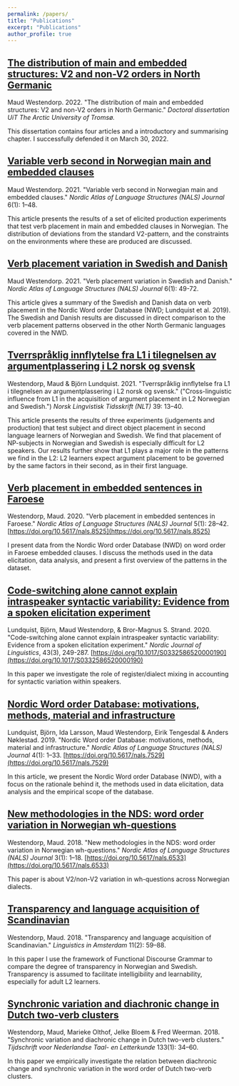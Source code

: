 ```yaml
---
permalink: /papers/
title: "Publications"
excerpt: "Publications"
author_profile: true
---
```

## [The distribution of main and embedded structures: V2 and non-V2 orders in North Germanic](https://hdl.handle.net/10037/24398)
Maud Westendorp. 2022. "The distribution of main and embedded structures: V2 and non-V2 orders in North Germanic." *Doctoral dissertation UiT The Arctic University of Tromsø.*

This dissertation contains four articles and a introductory and summarising chapter. I successfully defended it on March 30, 2022.



## [Variable verb second in Norwegian main and embedded clauses](https://doi.org/10.5617/nals.9423)
Maud Westendorp. 2021. "Variable verb second in Norwegian main and embedded clauses." *Nordic Atlas of Language Structures (NALS) Journal*
6(1): 1–48.

This article presents the results of a set of elicited production experiments that test verb placement in main and embedded clauses in Norwegian. The distribution of deviations from the standard V2-pattern, and the constraints on the environments where these are produced are discussed.



## [Verb placement variation in Swedish and Danish](https://doi.org/10.5617/nals.9425)
Maud Westendorp. 2021. "Verb placement variation in Swedish and Danish." *Nordic Atlas of Language Structures (NALS) Journal*
6(1): 49-72.

This article gives a summary of the Swedish and Danish data on verb placement in the Nordic Word order Database (NWD; Lundquist et al. 2019). The Swedish and Danish results are discussed in direct comparison to the verb placement patterns observed in the other North Germanic languages covered in the NWD.



## [Tverrspråklig innflytelse fra L1 i tilegnelsen av argumentplassering i L2 norsk og svensk](http://ojs.novus.no/index.php/NLT/article/view/1966/1935)
Westendorp, Maud & Björn Lundquist. 2021. "Tverrspråklig innflytelse fra L1 i tilegnelsen av argumentplassering i L2 norsk og svensk." ("Cross-linguistic influence from L1 in the acquisition of argument placement in L2 Norwegian and Swedish.") *Norsk Lingvistisk Tidsskrift (NLT)* 39: 13–40. 

This article presents the results of three experiments (judgements and production) that test subject and direct object placement in second language learners of Norwegian and Swedish. We find that placement of NP-subjects in Norwegian and Swedish is especially difficult for L2 speakers. Our results further show that L1 plays a major role in the patterns we find in the L2: L2 learners expect argument placement to be governed by the same factors in their second, as in their first language.



## [Verb placement in embedded sentences in Faroese](https://journals.uio.no/NALS/article/view/8525/7491)
Westendorp, Maud. 2020. "Verb placement in embedded sentences in Faroese." *Nordic Atlas of Language Structures (NALS) Journal* 5(1): 28–42. [https://doi.org/10.5617/nals.8525](https://doi.org/10.5617/nals.8525)  

I present data from the Nordic Word order Database (NWD) on word order in Faroese embedded clauses. I discuss the methods used in the data elicitation, data analysis, and present a first overview of the patterns in the dataset. 
    
    
    
## [Code-switching alone cannot explain intraspeaker syntactic variability: Evidence from a spoken elicitation experiment](https://doi.org/10.1017/S0332586520000190)
Lundquist, Björn, Maud Westendorp, & Bror-Magnus S. Strand. 2020. "Code-switching alone cannot explain intraspeaker syntactic variability: Evidence from a spoken elicitation experiment." *Nordic Journal of Linguistics*, 43(3), 249-287. [https://doi.org/10.1017/S0332586520000190](https://doi.org/10.1017/S0332586520000190)  
  
In this paper we investigate the role of register/dialect mixing in accounting for syntactic variation within speakers.  
  


## [Nordic Word order Database: motivations, methods, material and infrastructure](https://journals.uio.no/NALS/article/view/7529/6891)
Lundquist, Björn, Ida Larsson, Maud Westendorp, Eirik Tengesdal & Anders Nøklestad. 2019. "Nordic Word order Database: motivations, methods, material and infrastructure." *Nordic Atlas of Language Structures (NALS) Journal* 4(1): 1–33. [https://doi.org/10.5617/nals.7529](https://doi.org/10.5617/nals.7529)   
    
In this article, we present the Nordic Word order Database (NWD), with a focus on the rationale behind it, the methods used in data elicitation, data analysis and the empirical scope of the database.  
   


## [New methodologies in the NDS: word order variation in Norwegian wh-questions](https://journals.uio.no/NALS/article/view/6533/5507) 
Westendorp, Maud. 2018. "New methodologies in the NDS: word order variation in Norwegian wh-questions." *Nordic Atlas of Language Structures (NALS) Journal* 3(1): 1–18. [https://doi.org/10.5617/nals.6533](https://doi.org/10.5617/nals.6533)  
  
This paper is about V2/non-V2 variation in wh-questions across Norwegian dialects.  
  


## [Transparency and language acquisition of Scandinavian](http://www.linguisticsinamsterdam.nl/download?type=document&identifier=649532)
Westendorp, Maud. 2018. "Transparency and language acquisition of Scandinavian." *Linguistics in Amsterdam* 11(2): 59–88.  
   
In this paper I use the framework of Functional Discourse Grammar to compare the degree of transparency in Norwegian and Swedish. Transparency is assumed to facilitate intelligibility and learnability, especially for adult L2 learners.
  


## [Synchronic variation and diachronic change in Dutch two-verb clusters](https://www.tntl.nl/index.php/tntl/article/view/424/543)
Westendorp, Maud, Marieke Olthof, Jelke Bloem & Fred Weerman. 2018. "Synchronic variation and diachronic change in Dutch two-verb clusters." *Tijdschrift voor Nederlandse Taal- en Letterkunde* 133(1): 34–60.  
  
In this paper we empirically investigate the relation between diachronic change and synchronic variation in the word order of Dutch two-verb clusters.  
